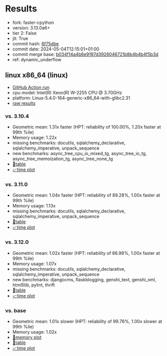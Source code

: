 # Results

- fork: faster-cpython
- version: 3.13.0a6+
- tier 2: False
- jit: True
- commit hash: [6f75dbe](https://github.com/faster%2dcpython/cpython/commit/6f75dbe)
- commit date: 2024-05-04T12:15:01+01:00
- commit merge base: [b034f14a4b6e9197d3926046721b8b4b4b4f5b3d](https://github.com/faster%2dcpython/cpython/commit/b034f14a4b6e9197d3926046721b8b4b4b4f5b3d)
- ref: dynamic_underflow

## linux x86_64 (linux)

- [GitHub Action run](https://github.com/faster-cpython/benchmarking/actions/runs/8950111256)
- cpu model: Intel(R) Xeon(R) W-2255 CPU @ 3.70GHz
- platform: Linux-5.4.0-164-generic-x86_64-with-glibc2.31
- [raw results](bm-20240504-linux-x86_64-faster%252dcpython-dynamic_underflow-3.13.0a6%2B-6f75dbe.json)

### vs. 3.10.4

- Geometric mean: 1.31x faster (HPT: reliability of 100.00%, 1.20x faster at 99th %ile)
- Memory usage: 1.22x
- missing benchmarks: docutils, sqlalchemy_declarative, sqlalchemy_imperative, unpack_sequence
- new benchmarks: async_tree_cpu_io_mixed_tg, async_tree_io_tg, async_tree_memoization_tg, async_tree_none_tg
- [📄table](bm-20240504-linux-x86_64-faster%252dcpython-dynamic_underflow-3.13.0a6%2B-6f75dbe-vs-3.10.4.md)
- [📈time plot](bm-20240504-linux-x86_64-faster%252dcpython-dynamic_underflow-3.13.0a6%2B-6f75dbe-vs-3.10.4.png)

### vs. 3.11.0

- Geometric mean: 1.04x faster (HPT: reliability of 89.28%, 1.00x faster at 99th %ile)
- Memory usage: 1.13x
- missing benchmarks: docutils, sqlalchemy_declarative, sqlalchemy_imperative, unpack_sequence
- [📄table](bm-20240504-linux-x86_64-faster%252dcpython-dynamic_underflow-3.13.0a6%2B-6f75dbe-vs-3.11.0.md)
- [📈time plot](bm-20240504-linux-x86_64-faster%252dcpython-dynamic_underflow-3.13.0a6%2B-6f75dbe-vs-3.11.0.png)

### vs. 3.12.0

- Geometric mean: 1.02x faster (HPT: reliability of 86.98%, 1.00x faster at 99th %ile)
- Memory usage: 1.07x
- missing benchmarks: docutils, sqlalchemy_declarative, sqlalchemy_imperative, unpack_sequence
- new benchmarks: djangocms, flaskblogging, genshi_text, genshi_xml, html5lib, pylint, thrift
- [📄table](bm-20240504-linux-x86_64-faster%252dcpython-dynamic_underflow-3.13.0a6%2B-6f75dbe-vs-3.12.0.md)
- [📈time plot](bm-20240504-linux-x86_64-faster%252dcpython-dynamic_underflow-3.13.0a6%2B-6f75dbe-vs-3.12.0.png)

### vs. base

- Geometric mean: 1.01x slower (HPT: reliability of 99.76%, 1.00x slower at 99th %ile)
- Memory usage: 1.02x
- [🧠memory plot](bm-20240504-linux-x86_64-faster%252dcpython-dynamic_underflow-3.13.0a6%2B-6f75dbe-vs-base-mem.png)
- [📄table](bm-20240504-linux-x86_64-faster%252dcpython-dynamic_underflow-3.13.0a6%2B-6f75dbe-vs-base.md)
- [📈time plot](bm-20240504-linux-x86_64-faster%252dcpython-dynamic_underflow-3.13.0a6%2B-6f75dbe-vs-base.png)

